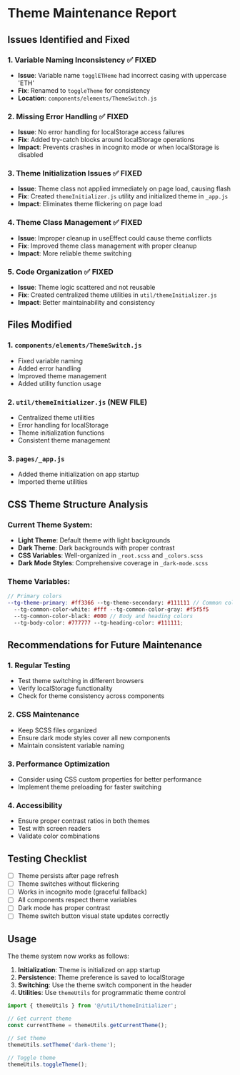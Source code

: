 # Theme Maintenance Report

## Issues Identified and Fixed

### 1. **Variable Naming Inconsistency** ✅ FIXED

- **Issue**: Variable name `togglETHeme` had incorrect casing with uppercase 'ETH'
- **Fix**: Renamed to `toggleTheme` for consistency
- **Location**: `components/elements/ThemeSwitch.js`

### 2. **Missing Error Handling** ✅ FIXED

- **Issue**: No error handling for localStorage access failures
- **Fix**: Added try-catch blocks around localStorage operations
- **Impact**: Prevents crashes in incognito mode or when localStorage is disabled

### 3. **Theme Initialization Issues** ✅ FIXED

- **Issue**: Theme class not applied immediately on page load, causing flash
- **Fix**: Created `themeInitializer.js` utility and initialized theme in `_app.js`
- **Impact**: Eliminates theme flickering on page load

### 4. **Theme Class Management** ✅ FIXED

- **Issue**: Improper cleanup in useEffect could cause theme conflicts
- **Fix**: Improved theme class management with proper cleanup
- **Impact**: More reliable theme switching

### 5. **Code Organization** ✅ FIXED

- **Issue**: Theme logic scattered and not reusable
- **Fix**: Created centralized theme utilities in `util/themeInitializer.js`
- **Impact**: Better maintainability and consistency

## Files Modified

### 1. `components/elements/ThemeSwitch.js`

- Fixed variable naming
- Added error handling
- Improved theme management
- Added utility function usage

### 2. `util/themeInitializer.js` (NEW FILE)

- Centralized theme utilities
- Error handling for localStorage
- Theme initialization functions
- Consistent theme management

### 3. `pages/_app.js`

- Added theme initialization on app startup
- Imported theme utilities

## CSS Theme Structure Analysis

### Current Theme System:

- **Light Theme**: Default theme with light backgrounds
- **Dark Theme**: Dark backgrounds with proper contrast
- **CSS Variables**: Well-organized in `_root.scss` and `_colors.scss`
- **Dark Mode Styles**: Comprehensive coverage in `_dark-mode.scss`

### Theme Variables:

```scss
// Primary colors
--tg-theme-primary: #ff3366 --tg-theme-secondary: #111111 // Common colors
  --tg-common-color-white: #fff --tg-common-color-gray: #f5f5f5
  --tg-common-color-black: #000 // Body and heading colors
  --tg-body-color: #777777 --tg-heading-color: #111111;
```

## Recommendations for Future Maintenance

### 1. **Regular Testing**

- Test theme switching in different browsers
- Verify localStorage functionality
- Check for theme consistency across components

### 2. **CSS Maintenance**

- Keep SCSS files organized
- Ensure dark mode styles cover all new components
- Maintain consistent variable naming

### 3. **Performance Optimization**

- Consider using CSS custom properties for better performance
- Implement theme preloading for faster switching

### 4. **Accessibility**

- Ensure proper contrast ratios in both themes
- Test with screen readers
- Validate color combinations

## Testing Checklist

- [ ] Theme persists after page refresh
- [ ] Theme switches without flickering
- [ ] Works in incognito mode (graceful fallback)
- [ ] All components respect theme variables
- [ ] Dark mode has proper contrast
- [ ] Theme switch button visual state updates correctly

## Usage

The theme system now works as follows:

1. **Initialization**: Theme is initialized on app startup
2. **Persistence**: Theme preference is saved to localStorage
3. **Switching**: Use the theme switch component in the header
4. **Utilities**: Use `themeUtils` for programmatic theme control

```javascript
import { themeUtils } from '@/util/themeInitializer';

// Get current theme
const currentTheme = themeUtils.getCurrentTheme();

// Set theme
themeUtils.setTheme('dark-theme');

// Toggle theme
themeUtils.toggleTheme();
```
